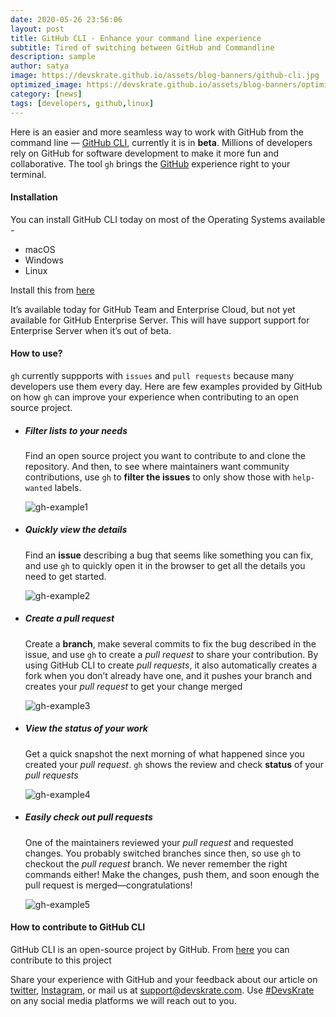 ```yaml
---
date: 2020-05-26 23:56:06
layout: post
title: GitHub CLI - Enhance your command line experience
subtitle: Tired of switching between GitHub and Commandline
description: sample
author: satya
image: https://devskrate.github.io/assets/blog-banners/github-cli.jpg
optimized_image: https://devskrate.github.io/assets/blog-banners/optimized/github-cli.webp
category: [news]
tags: [developers, github,linux]
---
```


Here is an easier and more seamless way to work with GitHub from the command line — [GitHub CLI](https://cli.github.com/), currently it is in **beta**. Millions of developers rely on GitHub for software development to make it more fun and collaborative.
The tool `gh` brings the [GitHub](https://github.com/) experience right to your terminal.

#### Installation

You can install GitHub CLI today on most of the Operating Systems available -

- macOS
- Windows
- Linux

Install this from [here](https://github.com/cli/cli#installation-and-upgrading)

It’s available today for GitHub Team and Enterprise Cloud, but not yet available for GitHub Enterprise Server. This will have support support for Enterprise Server when it’s out of beta.

#### How to use?

`gh` currently suppports with `issues` and `pull requests` because many developers use them every day. Here are few examples provided by GitHub on how `gh` can improve your experience when contributing to an open source project.

- ##### Filter lists to your needs

  Find an open source project you want to contribute to and clone the repository. And then, to see where maintainers want community contributions, use `gh` to **filter the issues** to only show those with `help-wanted` labels.

  ![gh-example1](https://devskrate.github.io/assets/images/mlogs/github/gh-cli1.webp)

- ##### Quickly view the details

  Find an **issue** describing a bug that seems like something you can fix, and use `gh` to quickly open it in the browser to get all the details you need to get started.
    
   ![gh-example2](https://devskrate.github.io/assets/images/mlogs/github/gh-cli2.webp)

- ##### Create a pull request

  Create a **branch**, make several commits to fix the bug described in the issue, and use `gh` to create a _pull request_ to share your contribution. By using GitHub CLI to create _pull requests_, it also automatically creates a fork when you don’t already have one, and it pushes your branch and creates your _pull request_ to get your change merged

  ![gh-example3](https://devskrate.github.io/assets/images/mlogs/github/gh-cli3.webp)

- ##### View the status of your work

  Get a quick snapshot the next morning of what happened since you created your _pull request_. `gh` shows the review and check **status** of your _pull requests_

  ![gh-example4](https://devskrate.github.io/assets/images/mlogs/github/gh-cli4.webp)

- ##### Easily check out pull requests

  One of the maintainers reviewed your _pull request_ and requested changes. You probably switched branches since then, so use `gh` to checkout the _pull request_ branch. We never remember the right commands either! Make the changes, push them, and soon enough the pull request is merged—congratulations!

  ![gh-example5](https://devskrate.github.io/assets/images/mlogs/github/gh-cli5.webp)

#### How to contribute to GitHub CLI

GitHub CLI is an open-source project by GitHub. From [here](http://github.com/cli/cli) you can contribute to this project

Share your experience with GitHub and your feedback about our article on [twitter](https://twitter.com/devskrate), [Instagram](https://instagram.com/devskrate), or mail us at [support@devskrate.com](mailto:support@devskrate.com). Use [#DevsKrate](https://devskrate.com) on any social media platforms we will reach out to you.
